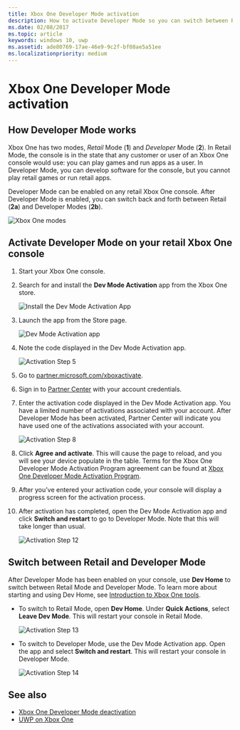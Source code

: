 ```yaml
---
title: Xbox One Developer Mode activation
description: How to activate Developer Mode so you can switch between Retail Mode and Developer Mode.
ms.date: 02/08/2017
ms.topic: article
keywords: windows 10, uwp
ms.assetid: ade80769-17ae-46e9-9c2f-bf08ae5a51ee
ms.localizationpriority: medium
---
```

# Xbox One Developer Mode activation

## How Developer Mode works
Xbox One has two modes, *Retail* Mode (**1**) and *Developer* Mode (**2**). In Retail Mode, the console is in the state that any customer or user of an Xbox One console would use: you can play games and run apps as a user. In Developer Mode, you can develop software for the console, but you cannot play retail games or run retail apps.

Developer Mode can be enabled on any retail Xbox One console. After Developer Mode is enabled, you can switch back and forth between Retail (**2a**) and Developer Modes (**2b**).

![Xbox One modes](images/dev-mode-flow.png)

## Activate Developer Mode on your retail Xbox One console

1.	Start your Xbox One console.

2.	Search for and install the **Dev Mode Activation** app from the Xbox One store.

    ![Install the Dev Mode Activation App](images/devkit-activation-1.png)

3.	Launch the app from the Store page.

    ![Dev Mode Activation app](images/devkit-activation-2.png)

4.	Note the code displayed in the Dev Mode Activation app.

    ![Activation Step 5](images/activation-step-5.png)  
    
5.	Go to [partner.microsoft.com/xboxactivate](https://partner.microsoft.com/xboxactivate).

6.	Sign in to [Partner Center](https://partner.microsoft.com/dashboard) with your account credentials.

7.	Enter the activation code displayed in the Dev Mode Activation app. You have a limited number of activations associated with your account. After Developer Mode has been activated, Partner Center will indicate you have used one of the activations associated with your account.

    ![Activation Step 8](images/activation-step-8-rs2.png)    
    
8.	Click **Agree and activate**. This will cause the page to reload, and you will see your device populate in the table. Terms for the Xbox One Developer Mode Activation Program agreement can be found at [Xbox One Developer Mode Activation Program](http://go.microsoft.com/fwlink/p/?LinkId=760399).

9.	After you’ve entered your activation code, your console will display a progress screen for the activation process.  
    
10.	After activation has completed, open the Dev Mode Activation app and click **Switch and restart** to go to Developer Mode. Note that this will take longer than usual.

    ![Activation Step 12](images/activation-step-12.png)   

## Switch between Retail and Developer Mode
After Developer Mode has been enabled on your console, use **Dev Home** to switch between Retail Mode and Developer Mode. To learn more about starting and using Dev Home, see [Introduction to Xbox One tools](introduction-to-xbox-tools.md).

* To switch to Retail Mode, open **Dev Home**. Under **Quick Actions**, select **Leave Dev Mode**. This will restart your console in Retail Mode.    

  ![Activation Step 13](images/activation-step-13-rs4.png)  
  
* To switch to Developer Mode, use the Dev Mode Activation app. Open the app and select **Switch and restart**. This will restart your console in Developer Mode.  

  ![Activation Step 14](images/activation-step-12.png)  

## See also
- [Xbox One Developer Mode deactivation](devkit-deactivation.md)
- [UWP on Xbox One](index.md)
